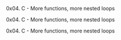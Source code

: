 0x04. C - More functions, more nested loops

0x04. C - More functions, more nested loops

0x04. C - More functions, more nested loops


